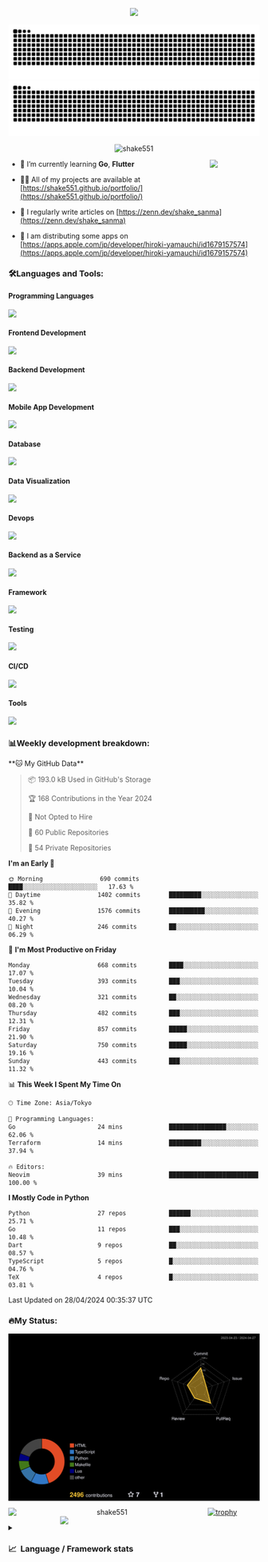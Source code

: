 <p align="center"><img src="https://capsule-render.vercel.app/api?type=waving&color=gradient&height=300&section=header&text=Hi%20I'm%20shake&fontSize=90&animation=fadeIn&fontAlignY=38&desc=Welcome%20To%20Shake's%20GitHub%20Profile%20&descAlignY=51&descAlign=62"></p>

<p align="center">
  <img src="https://raw.githubusercontent.com/shake551/shake551/output/github-contribution-grid-snake-dark.svg#gh-dark-mode-only" />
  <img src="https://raw.githubusercontent.com/shake551/shake551/output/github-contribution-grid-snake.svg#gh-light-mode-only" />
</p>


<p align="center">
  <img src="https://komarev.com/ghpvc/?username=shake551&label=Profile%20views&color=0e75b6&style=flat" alt="shake551" />
</p>

<img src="https://media.giphy.com/media/hvRJCLFzcasrR4ia7z/giphy.gif" width="100" align="right">

- 🌱 I’m currently learning **Go**, **Flutter**

- 👨‍💻 All of my projects are available at [https://shake551.github.io/portfolio/](https://shake551.github.io/portfolio/)

- 📝 I regularly write articles on [https://zenn.dev/shake_sanma](https://zenn.dev/shake_sanma)

- 🍏 I am distributing some apps on [https://apps.apple.com/jp/developer/hiroki-yamauchi/id1679157574](https://apps.apple.com/jp/developer/hiroki-yamauchi/id1679157574)


<h3 align="left">🛠️Languages and Tools:</h3>
<h4 align="left">Programming Languages</h4>
<img src="https://skillicons.dev/icons?i=go,java,lua,js,ts,c,cs,cpp,php,ruby,rust,py">

<h4 align="left">Frontend Development</h4>
<img src="https://skillicons.dev/icons?i=nextjs,react,vue,html,css,bootstrap,pug,tailwind">

<h4 align="left">Backend Development</h4>
<img src="https://skillicons.dev/icons?i=graphql,express,prisma,kafka,kotlin,nodejs,spring,nginx">

<h4 align="left">Mobile App Development</h4>
<img src="https://skillicons.dev/icons?i=dart,flutter">

<h4 align="left">Database</h4>
<img src="https://skillicons.dev/icons?i=mysql,postgres,redis,sqlite,dynamodb">

<h4 align="left">Data Visualization</h4>
<img src="https://skillicons.dev/icons?i=grafana">

<h4 align="left">Devops</h4>
<img src="https://skillicons.dev/icons?i=docker,kubernetes,gcp,aws,bash,azure,jenkins,vercel">

<h4 align="left">Backend as a Service</h4>
<img src="https://skillicons.dev/icons?i=firebase,heroku">

<h4 align="left">Framework</h4>
<img src="https://skillicons.dev/icons?i=django,laravel,fastapi,rails,remix,flask">

<h4 align="left">Testing</h4>
<img src="https://skillicons.dev/icons?i=jest,selenium,">

<h4 align="left">CI/CD</h4>
<img src="https://skillicons.dev/icons?i=githubactions,jenkins,">

<h4 align="left">Tools</h4>
<img src="https://skillicons.dev/icons?i=github,git,postman,linux,prometheus,md,matlab,blender,xd,ai,">

<br>

<h3 align="left">📊Weekly development breakdown:</h3>
<!--START_SECTION:waka-->
**🐱 My GitHub Data** 

> 📦 193.0 kB Used in GitHub's Storage 
 > 
> 🏆 168 Contributions in the Year 2024
 > 
> 🚫 Not Opted to Hire
 > 
> 📜 60 Public Repositories 
 > 
> 🔑 54 Private Repositories 
 > 
**I'm an Early 🐤** 

```text
🌞 Morning                690 commits         ████░░░░░░░░░░░░░░░░░░░░░   17.63 % 
🌆 Daytime                1402 commits        █████████░░░░░░░░░░░░░░░░   35.82 % 
🌃 Evening                1576 commits        ██████████░░░░░░░░░░░░░░░   40.27 % 
🌙 Night                  246 commits         ██░░░░░░░░░░░░░░░░░░░░░░░   06.29 % 
```
📅 **I'm Most Productive on Friday** 

```text
Monday                   668 commits         ████░░░░░░░░░░░░░░░░░░░░░   17.07 % 
Tuesday                  393 commits         ███░░░░░░░░░░░░░░░░░░░░░░   10.04 % 
Wednesday                321 commits         ██░░░░░░░░░░░░░░░░░░░░░░░   08.20 % 
Thursday                 482 commits         ███░░░░░░░░░░░░░░░░░░░░░░   12.31 % 
Friday                   857 commits         █████░░░░░░░░░░░░░░░░░░░░   21.90 % 
Saturday                 750 commits         █████░░░░░░░░░░░░░░░░░░░░   19.16 % 
Sunday                   443 commits         ███░░░░░░░░░░░░░░░░░░░░░░   11.32 % 
```


📊 **This Week I Spent My Time On** 

```text
🕑︎ Time Zone: Asia/Tokyo

💬 Programming Languages: 
Go                       24 mins             ████████████████░░░░░░░░░   62.06 % 
Terraform                14 mins             █████████░░░░░░░░░░░░░░░░   37.94 % 

🔥 Editors: 
Neovim                   39 mins             █████████████████████████   100.00 % 
```

**I Mostly Code in Python** 

```text
Python                   27 repos            ██████░░░░░░░░░░░░░░░░░░░   25.71 % 
Go                       11 repos            ███░░░░░░░░░░░░░░░░░░░░░░   10.48 % 
Dart                     9 repos             ██░░░░░░░░░░░░░░░░░░░░░░░   08.57 % 
TypeScript               5 repos             █░░░░░░░░░░░░░░░░░░░░░░░░   04.76 % 
TeX                      4 repos             █░░░░░░░░░░░░░░░░░░░░░░░░   03.81 % 
```




 Last Updated on 28/04/2024 00:35:37 UTC
<!--END_SECTION:waka-->


<h3 align="left">🔥My Status:</h3>

<p align="center">
  <img src="./profile-3d-contrib/profile-night-rainbow.svg" align="center" width="550">
</p>
  
<p align="center">
<img src="https://github-readme-streak-stats.herokuapp.com/?user=shake551&theme=highcontrast" alt="shake551" align="left" width="400">
<img src="https://github-readme-stats.vercel.app/api?username=shake551&count_private=true&show_icons=true&theme=highcontrast" align="right" width="400">
</p>

[![trophy](https://github-profile-trophy.vercel.app/?username=shake551&theme=darkhub&column=8)](https://github.com/ryo-ma/github-profile-trophy)

<details>
  <summary><h3>📈&nbsp;&nbsp;Language&nbsp;/&nbsp;Framework stats</h3></summary>
  <br/>
  <a href='https://profile.codersrank.io/user/shake551/'>
    <img src='http://cr-skills-chart-widget.azurewebsites.net/api/api?username=shake551' width="800">
  </a>

</details>
